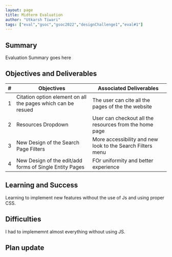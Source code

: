 ```yaml
---
layout: page
title: Midterm Evaluation
author: "Utkarsh Tiwari"
tags: ["eval","gsoc","gsoc2022","designChallenge1","eval#1"]
---
```


## Summary
Evaluation Summary goes here  

## Objectives and Deliverables
| \# | Objectives                    | Associated Deliverables         |
| --- | ----------------------------- | ---------------------------------------------- |
| 1 | Citation option element on all the pages which can be resued | The user can cite all the pages of the the website |
| 2 | Resources Dropdown | User can checkout all the resources from the home page |
| 3 | New Design of the Search Page Filters  | More accessibility and new look to the Search Filters menu  |
| 4 | New Design of the edit/add forms of Single Entity Pages| FOr uniformity and better experience |

## Learning and Success
Learning to implement new features without the use of Js and using proper CSS.

## Difficulties
I had to implememnt almost everything without using JS.

## Plan update

